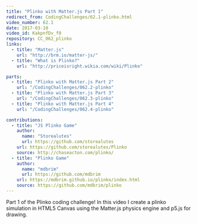 ```yaml
---
title: "Plinko with Matter.js Part 1"
redirect_from: CodingChallenges/62.1-plinko.html
video_number: 62.1
date: 2017-03-10
video_id: KakpnfDv_f0
repository: CC_062_plinko
links:
  - title: "Matter.js"
    url: "http://brm.io/matter-js/"
  - title: "What is Plinko?"
    url: "http://priceisright.wikia.com/wiki/Plinko"

parts:
  - title: "Plinko with Matter.js Part 2"
    url: "/CodingChallenges/062.2-plinko"
  - title: "Plinko with Matter.js Part 3"
    url: "/CodingChallenges/062.3-plinko"
  - title: "Plinko with Matter.js Part 4"
    url: "/CodingChallenges/062.4-plinko"

contributions:
  - title: "JS Plinko Game"
    author:
      name: "Storealutes"
      url: https://github.com/storealutes
    url: https://github.com/storealutes/Plinko
    source: http://chaseacton.com/plinko/
  - title: "Plinko Game"
    author:
      name: "mdbrim"
      url: https://github.com/mdbrim
    url: https://mdbrim.github.io/plinko/index.html
    source: https://github.com/mdbrim/plinko
---
```


Part 1 of the Plinko coding challenge! In this video I create a plinko simulation in  HTML5 Canvas using the Matter.js physics engine and p5.js for drawing.
